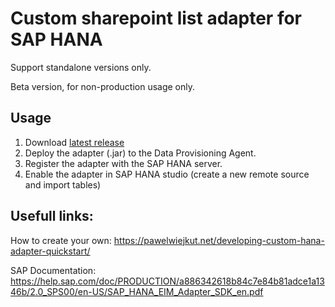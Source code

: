 # Custom sharepoint list adapter for SAP HANA

Support standalone versions only.

Beta version, for non-production usage only.

## Usage

 1. Download [latest release](https://github.com/pawelwiejkut/hana_sharepoint_list_adapter/releases)
 2. Deploy the adapter (.jar) to the Data Provisioning Agent.
 3. Register the adapter with the SAP HANA server.
 4. Enable the adapter in SAP HANA studio (create a new remote source and import tables)

## Usefull links:

How to create your own: https://pawelwiejkut.net/developing-custom-hana-adapter-quickstart/

SAP Documentation: https://help.sap.com/doc/PRODUCTION/a886342618b84c7e84b81adce1a1346b/2.0_SPS00/en-US/SAP_HANA_EIM_Adapter_SDK_en.pdf
